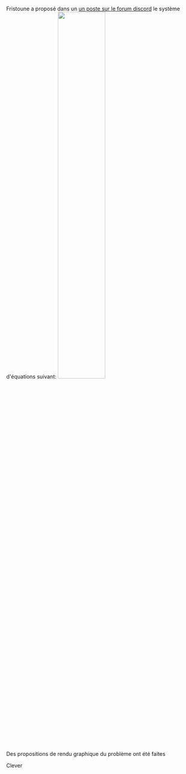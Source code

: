 Fristoune a proposé dans un [un poste sur le forum discord](https://discord.com/channels/1043549117143588874/1137430071133605939/1137430071133605939) le système d'équations suivant: 
<img src="https://media.discordapp.net/attachments/1137430071133605939/1137431457493688440/198447058204622849.png?ex=656b6417&is=6558ef17&hm=4f93428fd8525b631d0295e11951e5afb8d401e71b0fbda1a7cc48316d4dbd17&=&width=1218&height=669" width=50% height=50%>

Des propositions de rendu graphique du problème ont été faites

Clever
